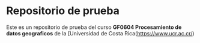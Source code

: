 # Repositorio de prueba

Este es un repositorio de prueba del curso **GF0604 Procesamiento de datos geograficos** de la [Universidad de Costa Rica(https://www.ucr.ac.cr/)

